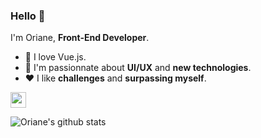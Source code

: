### Hello 🤙

I'm Oriane, **Front-End Developer**.

- 🔰 I love Vue.js.
- 🔭 I'm passionnate about **UI/UX** and **new technologies**.
- ❤️ I like **challenges** and **surpassing myself**.
<p>
  <a href="https://codepen.io/reavenclaw">
    <img src="https://s2.svgbox.net/social.svg?ic=codepen&color=000000" width="25" height="25">
  </a>
</p>

![Oriane's github stats](https://github-readme-stats.vercel.app/api?username=o-louis&show_icons=true&title_color=161e2e&icon_color=64748b&bg_color=fbfdfe&text_color=475569&cache_seconds=7200&hide=[%22contribs%22])
